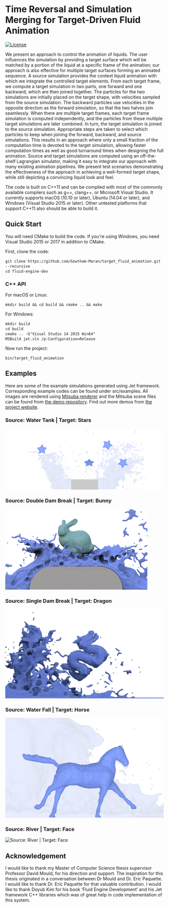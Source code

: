 # Time Reversal and Simulation Merging for Target-Driven Fluid Animation

[![License](http://img.shields.io/:license-mit-blue.svg)](LICENSE.md)

We present an approach to control the animation of liquids. The user influences the simulation by providing a target surface which will be matched by a portion of the liquid at a specific frame of the animation; our approach is also effective for multiple target surfaces forming an animated sequence. A source simulation provides the context liquid animation with which we integrate the controlled target elements. From each target frame, we compute a target simulation in two parts, one forward and one backward, which are then joined together. The particles for the two simulations are initially placed on the target shape, with velocities sampled from the source simulation. The backward particles use velocities in the opposite direction as the forward simulation, so that the two halves join seamlessly. When there are multiple target frames, each target frame simulation is computed independently, and the particles from these multiple target simulations are later combined. In turn, the target simulation is joined to the source simulation. Appropriate steps are taken to select which particles to keep when joining the forward, backward, and source simulations. This results in an approach where only a small fraction of the computation time is devoted to the target simulation, allowing faster computation times as well as good turnaround times when designing the full animation. Source and target simulations are computed using an off-the-shelf Lagrangian simulator, making it easy to integrate our approach with many existing animation pipelines. We present test scenarios demonstrating the effectiveness of the approach in achieving a well-formed target shape, while still depicting a convincing liquid look and feel.

The code is built on C++11 and can be compiled with most of the commonly available compilers such as g++, clang++, or Microsoft Visual Studio. It currently supports macOS (10.10 or later), Ubuntu (14.04 or later), and Windows (Visual Studio 2015 or later). Other untested platforms that support C++11 also should be able to build it.

## Quick Start

You will need CMake to build the code. If you're using Windows, you need Visual Studio 2015 or 2017 in addition to CMake.

First, clone the code:

```
git clone https://github.com/Gowtham-Maran/target_fluid_animation.git --recursive
cd fluid-engine-dev
```

### C++ API

For macOS or Linux:

```
mkdir build && cd build && cmake .. && make
```

For Windows:

```
mkdir build
cd build
cmake .. -G"Visual Studio 14 2015 Win64"
MSBuild jet.sln /p:Configuration=Release
```

Now run the project:

```
bin/target_fluid_animation
```

## Examples

Here are some of the example simulations generated using Jet framework. Corresponding example codes can be found under src/examples. All images are rendered using [Mitsuba renderer](https://www.mitsuba-renderer.org/) and the Mitsuba scene files can be found from [the demo repository](https://github.com/doyubkim/fluid-engine-dev-demo/). Find out more demos from [the project website](http://fluidenginedevelopment.org/examples/).

### Source: Water Tank | Target: Stars

![Source: Water Tank | Target: Stars](https://github.com/Gowtham-Maran/target_fluid_animation/blob/main/doc/img/tank_star.png "Source: Water Tank | Target: Stars")

### Source: Double Dam Break | Target: Bunny

![Source: Double Dam Break | Target: Bunny](https://github.com/Gowtham-Maran/target_fluid_animation/blob/main/doc/img/doubleDam_bunny.png "Source: Double Dam Break | Target: Bunny")

### Source: Single Dam Break | Target: Dragon

![Source: Single Dam Break | Target: Dragon](https://github.com/Gowtham-Maran/target_fluid_animation/blob/main/doc/img/singleDam_dragon.png "Source: Single Dam Break | Target: Dragon")

### Source: Water Fall | Target: Horse

![Source: Water Fall | Target: Horse](https://github.com/Gowtham-Maran/target_fluid_animation/blob/main/doc/img/waterFall_horse.png "Source: Water Fall | Target: Horse")

### Source: River | Target: Face

![Source: River | Target: Face](https://github.com/Gowtham-Maran/target_fluid_animation/blob/main/doc/img/river_face.png "Source: River | Target: Face")

## Acknowledgement
I would like to thank my Master of Computer Science thesis supervisor Professor David Mould, for his direction and support. The inspiration for this thesis originated in a conversation between Dr Mould and Dr. Eric Paquette. I would like to thank Dr. Eric Paquette for that valuable contribution. I would like to thank Doyub Kim for his book ‘Fluid Engine Development’ and his Jet framework C++ libraries which was of great help in code implementation of this system.
